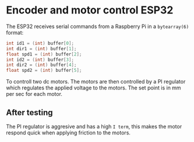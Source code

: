 # Encoder and motor control ESP32

The ESP32 receives serial commands from a Raspberry Pi in a `bytearray(6)` format:

```cpp
int id1 = (int) buffer[0];
int dir1 = (int) buffer[1];
float spd1 = (int) buffer[2];
int id2 = (int) buffer[3];
int dir2 = (int) buffer[4];
float spd2 = (int) buffer[5];
```

To controll two dc motors. The motors are then controlled by a PI regulator which regulates the applied voltage to the motors. The set point is in mm per sec for each motor.

## After testing
The PI regulator is aggresive and has a high `I term`, this makes the motor respond quick when applying friction to the motors.